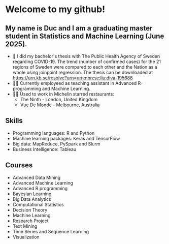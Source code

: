 # Welcome to my github!

## My name is Duc and I am a graduating master student in Statistics and Machine Learning (June 2025). 

- :scroll: I did my bachelor's thesis with The Public Health Agency of Sweden regarding COVID-19. The trend (number of confirmed cases) for the 21 regions of Sweden were compared to each other and the Nation as a whole using joinpoint regression. The thesis can be downloaded at https://urn.kb.se/resolve?urn=urn:nbn:se:liu:diva-195688 
- :man_teacher: Currently employeed as teaching assistant in Advanced R-programming and Machine Learning. 
- :man_cook: Used to work in Michelin starred restaurants:
  - The Ninth - London, United Kingdom
  - Vue De Monde - Melbourne, Australia

## Skills

- Programming languages: R and Python
- Machine learning packages: Keras and TensorFlow
- Big data: MapReduce, PySpark and Slurm
- Business Intelligence: Tableau

## Courses
- Advanced Data Mining
- Advanced Machine Learning
- Advanced R programming
- Bayesian Learning
- Big Data Analytics
- Computational Statistics
- Decision Theory
- Machine Learning
- Research Project
- Text Mining
- Time Series and Sequence Learning
- Visualization
